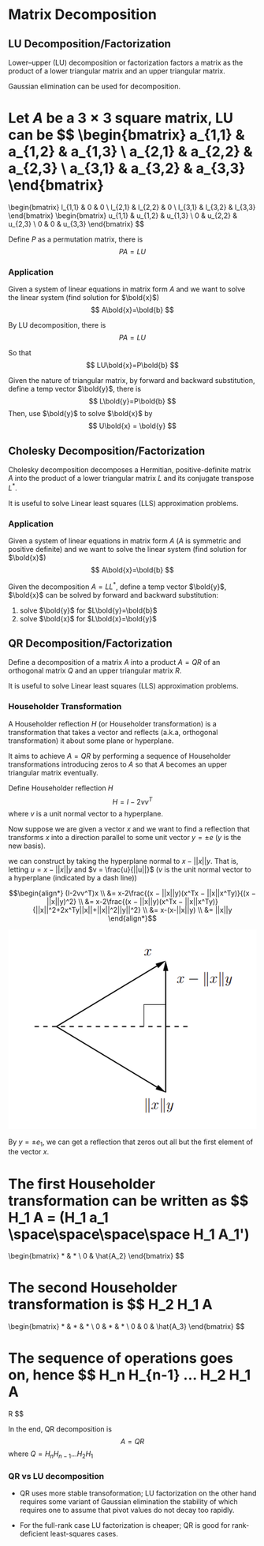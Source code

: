 # Matrix Decomposition

## LU Decomposition/Factorization

Lower–upper (LU) decomposition or factorization factors a matrix as the product of a lower triangular matrix and an upper triangular matrix.

Gaussian elimination can be used for decomposition.

Let $A$ be a $3 \times 3$ square matrix, LU can be
$$
\begin{bmatrix}
      a_{1,1} & a_{1,2} & a_{1,3} \\
      a_{2,1} & a_{2,2} & a_{2,3} \\
      a_{3,1} & a_{3,2} & a_{3,3}
\end{bmatrix}
=
\begin{bmatrix}
      l_{1,1} & 0 & 0 \\
      l_{2,1} & l_{2,2} & 0 \\
      l_{3,1} & l_{3,2} & l_{3,3}
\end{bmatrix}
\begin{bmatrix}
      u_{1,1} & u_{1,2} & u_{1,3} \\
      0 & u_{2,2} & u_{2,3} \\
      0 & 0 & u_{3,3}
\end{bmatrix}
$$

Define $P$ as a permutation matrix, there is 
$$
PA=LU
$$

### Application

Given a system of linear equations in matrix form $A$ and we want to solve the linear system (find solution for $\bold{x}$)
$$
A\bold{x}=\bold{b}
$$

By LU decomposition, there is 
$$
PA=LU
$$

So that
$$
LU\bold{x}=P\bold{b}
$$

Given the nature of triangular matrix, by forward and backward substitution, define a temp vector $\bold{y}$, there is
$$
L\bold{y}=P\bold{b}
$$
Then, use $\bold{y}$ to solve $\bold{x}$ by
$$
U\bold{x} = \bold{y}
$$

## Cholesky Decomposition/Factorization

Cholesky decomposition decomposes a Hermitian, positive-definite matrix $A$ into the product of a lower triangular matrix $L$ and its conjugate transpose $L^*$.

It is useful to solve Linear least squares (LLS) approximation problems.

### Application

Given a system of linear equations in matrix form $A$ ($A$ is symmetric and positive definite) and we want to solve the linear system (find solution for $\bold{x}$)
$$
A\bold{x}=\bold{b}
$$

Given the decomposition $A=LL^*$, define a temp vector $\bold{y}$, $\bold{x}$ can be solved by forward and backward substitution:

1. solve $\bold{y}$ for $L\bold{y}=\bold{b}$
2. solve $\bold{x}$ for $L\bold{x}=\bold{y}$

## QR Decomposition/Factorization

Define a decomposition of a matrix $A$ into a product $A = QR$ of an orthogonal matrix $Q$ and an upper triangular matrix $R$.

It is useful to solve Linear least squares (LLS) approximation problems.

### Householder Transformation

A Householder reflection $H$ (or Householder transformation) is a transformation that takes a vector and reflects (a.k.a, orthogonal transformation) it about some plane or hyperplane. 

It aims to achieve $A = QR$ by performing  a sequence of Householder transformations introducing zeros to $A$ so that $A$ becomes an upper triangular matrix eventually.

Define Householder reflection $H$
$$
H=I-2vv^T
$$
where $v$ is a unit normal vector to a hyperplane.

Now suppose we are given a vector $x$ and we want to find a reflection that transforms $x$ into a direction parallel to some unit vector $y=\pm e$ ($y$ is the new basis).

we can construct by taking the hyperplane normal to $x − ||x||y$. That is, letting $u = x − ||x||y$ and $v = \frac{u}{||u||}$ ($v$ is the unit normal vector to a hyperplane (indicated by a dash line))

$$\begin{align*}
(I-2vv^T)x
\\ &=
x-2\frac{(x − ||x||y)(x^Tx − ||x||x^Ty)}{(x − ||x||y)^2}
\\ &=
x-2\frac{(x − ||x||y)(x^Tx − ||x||x^Ty)}{||x||^2+2x^Ty||x||+||x||^2||y||^2}
\\ &=
x-(x-||x||y)
\\ &=
||x||y
\end{align*}$$

![householder](imgs/householder.png "householder")

By $y = \pm e_1$, we can get a reflection that zeros out all but the first
element of the vector $x$. 

The first Householder transformation can be written as
$$
H_1 A = 
(H_1 a_1 
\space\space\space\space
H_1 A_1')
=
\begin{bmatrix}
      * & * \\
      0 & \hat{A_2}
\end{bmatrix}
$$

The second Householder transformation is
$$
H_2 H_1 A
=
\begin{bmatrix}
      * & * & * \\
      0 & * & * \\
      0 & 0 & \hat{A_3}
\end{bmatrix}
$$

The sequence of operations goes on, hence
$$
H_n H_{n-1} ... H_2 H_1 A
=
R
$$

In the end, QR decomposition is
$$
A=QR
$$
where $Q=H_n H_{n-1} ... H_2 H_1$


### QR vs LU decomposition

* QR uses more stable transoformation; LU factorization on the other hand requires some variant of Gaussian elimination the stability of which requires one to assume that pivot values do not decay too rapidly.

* For the full-rank case LU factorization is cheaper; QR is good for rank-deficient least-squares cases.